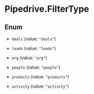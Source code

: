 # Pipedrive.FilterType

## Enum


* `deals` (value: `"deals"`)

* `leads` (value: `"leads"`)

* `org` (value: `"org"`)

* `people` (value: `"people"`)

* `products` (value: `"products"`)

* `activity` (value: `"activity"`)


